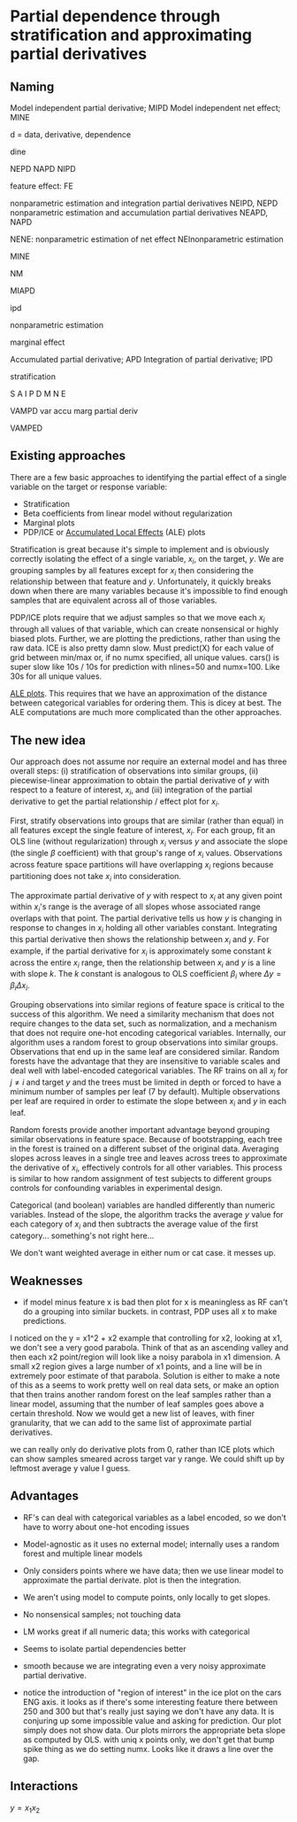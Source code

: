 # Partial dependence through stratification and approximating partial derivatives

## Naming

Model independent partial derivative; MIPD
Model independent net effect; MINE

d = data, derivative, dependence

dine

NEPD
NAPD
NIPD

feature effect: FE
 
nonparametric estimation and integration partial derivatives
NEIPD, NEPD
nonparametric estimation and accumulation partial derivatives
NEAPD, NAPD

NENE: nonparametric estimation of net effect
NEInonparametric estimation

MINE

NM

MIAPD

ipd

nonparametric estimation
 
marginal effect
 
Accumulated partial derivative; APD
Integration of partial derivative; IPD

stratification

S A I P D M N E

VAMPD
var accu marg partial deriv

VAMPED


## Existing approaches

There are a few basic approaches to identifying the partial effect of a single variable on the target or response variable:

* Stratification
* Beta coefficients from linear model without regularization
* Marginal plots
* PDP/ICE or [Accumulated Local Effects](https://arxiv.org/abs/1612.08468) (ALE) plots

Stratification is great because it's simple to implement and is obviously correctly isolating the effect of a single variable, $x_i$, on the target, $y$. We are grouping samples by all features except for $x_i$ then considering the relationship between that feature and $y$.   Unfortunately, it quickly breaks down when there are many variables because it's impossible to find enough samples that are equivalent across all of those variables.

PDP/ICE plots require that we adjust samples so that we move each $x_i$ through all values of that variable, which can create nonsensical or highly biased plots. Further, we are plotting the predictions, rather than using the raw data. ICE is also pretty damn slow. Must predict(X) for each value of grid between min/max or, if no numx specified, all unique values. cars() is super slow like 10s / 10s for prediction with nlines=50 and numx=100. Like 30s for all unique values.

[ALE plots](https://christophm.github.io/interpretable-ml-book/ale.html#disadvantages-7). This requires that we have an approximation of the distance between categorical variables for ordering them.  This is dicey at best. The ALE computations are much more complicated than the other approaches.

## The new idea

Our approach does not assume nor require an external model and has three overall steps: (i) stratification of observations into similar groups, (ii) piecewise-linear approximation to obtain the partial derivative of $y$ with respect to a feature of interest, $x_i$, and (iii) integration of the partial derivative to get the partial relationship / effect plot for $x_i$.
 
First, stratify observations into groups that are similar (rather than equal) in all features except the single feature of interest, $x_i$.  For each group, fit an OLS line (without regularization) through $x_i$ versus $y$ and associate the slope (the single $\beta$ coefficient) with that group's range of $x_i$ values.  Observations across feature space partitions will have overlapping $x_i$ regions because partitioning does not take $x_i$ into consideration.

The approximate partial derivative of $y$ with respect to $x_i$ at any given point within $x_i$'s range is the average of all slopes whose associated range overlaps with that point.  The partial derivative tells us how $y$ is changing in response to changes in $x_i$  holding all other variables constant. Integrating this partial derivative then shows the relationship between $x_i$ and $y$. For example, if the partial derivative for $x_i$ is approximately some constant $k$ across the entire $x_i$ range, then the relationship between $x_i$ and $y$ is a line with slope $k$.  The $k$ constant is analogous to OLS coefficient $\beta_i$ where $\Delta y = \beta_i \Delta x_i$.

Grouping observations into similar regions of feature space is critical to the success of this algorithm.  We need a similarity mechanism that does not require changes to the data set, such as normalization, and a mechanism that does not require one-hot encoding categorical variables.  Internally, our algorithm uses a random forest to group observations into similar groups. Observations that end up in the same leaf are considered similar. Random forests have the advantage that they are insensitive to variable scales and deal well with label-encoded categorical variables. The RF trains on all $x_j$ for $j \neq i$ and target $y$ and the trees must be limited in depth or forced to have a minimum number of samples per leaf (7 by default).  Multiple observations per leaf are required in order to estimate the slope between $x_i$ and $y$ in each leaf.

Random forests provide another important advantage beyond grouping similar observations in feature space. Because of bootstrapping, each tree in the forest is trained on a different subset of the original data. Averaging slopes across leaves in a single tree and leaves across trees to approximate the derivative of $x_i$, effectively controls for all other variables. This process is similar to how random assignment of test subjects to different groups controls for confounding variables in experimental design.

Categorical (and boolean) variables are handled differently than numeric variables. Instead of the slope, the algorithm tracks the average $y$ value for each category of $x_i$ and then subtracts the average value of the first category... something's not right here...

We don't want weighted average in either num or cat case. it messes up.

## Weaknesses

* if model minus feature x is bad then plot for x is meaningless as RF
can't do a grouping into similar buckets. in contrast, PDP uses all x to make
predictions.

I noticed on the y = x1^2 + x2 example that controlling for x2, looking at x1, we don't see a very good parabola. Think of that as an ascending valley and then each x2 point/region will look like a noisy parabola in x1 dimension. A small x2 region gives a large number of x1 points, and a line will be in extremely poor estimate of that parabola. Solution is either to make a note of this as a seems to work pretty well on real data sets, or make an option that then trains another random forest on the leaf samples rather than a linear model, assuming that the number of leaf samples goes above a certain threshold. Now we would get a new list of leaves, with finer granularity, that we can add to the same list of approximate partial derivatives.

we can really only do derivative plots from 0, rather than ICE plots which can show samples smeared across target var y range.  We could shift up by leftmost average y value I guess.

## Advantages

* RF's can deal with categorical variables as a label encoded, so we don't have to worry about one-hot encoding issues
 
* Model-agnostic as it uses no external model; internally uses a random forest and multiple linear models

* Only considers points where we have data; then we use linear model to
  approximate the partial derivate. plot is then the integration.

* We aren't using model to compute points, only locally to get slopes.

* No nonsensical samples; not touching data

* LM works great if all numeric data; this works with categorical

* Seems to isolate partial dependencies better

* smooth because we are integrating even a very noisy approximate partial derivative.

* notice the introduction of "region of interest" in the ice plot on the cars ENG axis. it looks as if there's some interesting feature there between 250 and 300 but that's really just saying we don't have any data. It is conjuring up some impossible value and asking for prediction. Our plot simply does not show data. Our plots mirrors the appropriate beta slope as computed by OLS. with uniq x points only, we don't get that bump spike thing as we do setting numx. Looks like it draws a line over the gap.

## Interactions

$y = x_1 x_2$